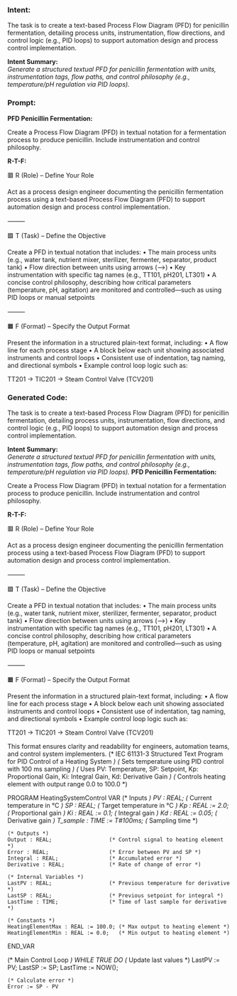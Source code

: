 ### Intent:
The task is to create a text-based Process Flow Diagram (PFD) for penicillin fermentation, detailing process units, instrumentation, flow directions, and control logic (e.g., PID loops) to support automation design and process control implementation.  

**Intent Summary:**  
*Generate a structured textual PFD for penicillin fermentation with units, instrumentation tags, flow paths, and control philosophy (e.g., temperature/pH regulation via PID loops).*

### Prompt:
**PFD Penicillin Fermentation:**

Create a Process Flow Diagram (PFD) in textual notation for a fermentation process to produce penicillin. Include instrumentation and control philosophy.

**R-T-F:**

🟥 R (Role) – Define Your Role

Act as a process design engineer documenting the penicillin fermentation process using a text-based Process Flow Diagram (PFD) to support automation design and process control implementation.

⸻

🟩 T (Task) – Define the Objective

Create a PFD in textual notation that includes:
	•	The main process units (e.g., water tank, nutrient mixer, sterilizer, fermenter, separator, product tank)
	•	Flow direction between units using arrows (-->)
	•	Key instrumentation with specific tag names (e.g., TT101, pH201, LT301)
	•	A concise control philosophy, describing how critical parameters (temperature, pH, agitation) are monitored and controlled—such as using PID loops or manual setpoints

⸻

🟧 F (Format) – Specify the Output Format

Present the information in a structured plain-text format, including:
	•	A flow line for each process stage
	•	A block below each unit showing associated instruments and control loops
	•	Consistent use of indentation, tag naming, and directional symbols
	•	Example control loop logic such as:

 TT201 → TIC201 → Steam Control Valve (TCV201)

### Generated Code:
The task is to create a text-based Process Flow Diagram (PFD) for penicillin fermentation, detailing process units, instrumentation, flow directions, and control logic (e.g., PID loops) to support automation design and process control implementation.  

**Intent Summary:**  
*Generate a structured textual PFD for penicillin fermentation with units, instrumentation tags, flow paths, and control philosophy (e.g., temperature/pH regulation via PID loops).*
**PFD Penicillin Fermentation:**

Create a Process Flow Diagram (PFD) in textual notation for a fermentation process to produce penicillin. Include instrumentation and control philosophy.

**R-T-F:**

🟥 R (Role) – Define Your Role

Act as a process design engineer documenting the penicillin fermentation process using a text-based Process Flow Diagram (PFD) to support automation design and process control implementation.

⸻

🟩 T (Task) – Define the Objective

Create a PFD in textual notation that includes:
	•	The main process units (e.g., water tank, nutrient mixer, sterilizer, fermenter, separator, product tank)
	•	Flow direction between units using arrows (-->)
	•	Key instrumentation with specific tag names (e.g., TT101, pH201, LT301)
	•	A concise control philosophy, describing how critical parameters (temperature, pH, agitation) are monitored and controlled—such as using PID loops or manual setpoints

⸻

🟧 F (Format) – Specify the Output Format

Present the information in a structured plain-text format, including:
	•	A flow line for each process stage
	•	A block below each unit showing associated instruments and control loops
	•	Consistent use of indentation, tag naming, and directional symbols
	•	Example control loop logic such as:

 TT201 → TIC201 → Steam Control Valve (TCV201)

This format ensures clarity and readability for engineers, automation teams, and control system implementers.
(* IEC 61131-3 Structured Text Program for PID Control of a Heating System *)
(* Sets temperature using PID control with 100 ms sampling *)
(* Uses PV: Temperature, SP: Setpoint, Kp: Proportional Gain, Ki: Integral Gain, Kd: Derivative Gain *)
(* Controls heating element with output range 0.0 to 100.0 *)

PROGRAM HeatingSystemControl
VAR
    (* Inputs *)
    PV : REAL;                      (* Current temperature in °C *)
    SP : REAL;                      (* Target temperature in °C *)
    Kp : REAL := 2.0;               (* Proportional gain *)
    Ki : REAL := 0.1;               (* Integral gain *)
    Kd : REAL := 0.05;              (* Derivative gain *)
    T_sample : TIME := T#100ms;     (* Sampling time *)
    
    (* Outputs *)
    Output : REAL;                  (* Control signal to heating element *)
    Error : REAL;                   (* Error between PV and SP *)
    Integral : REAL;                (* Accumulated error *)
    Derivative : REAL;              (* Rate of change of error *)
    
    (* Internal Variables *)
    LastPV : REAL;                  (* Previous temperature for derivative *)
    LastSP : REAL;                  (* Previous setpoint for integral *)
    LastTime : TIME;                (* Time of last sample for derivative *)
    
    (* Constants *)
    HeatingElementMax : REAL := 100.0; (* Max output to heating element *)
    HeatingElementMin : REAL := 0.0;   (* Min output to heating element *)
END_VAR

(* Main Control Loop *)
WHILE TRUE DO
    (* Update last values *)
    LastPV := PV;
    LastSP := SP;
    LastTime := NOW();
    
    (* Calculate error *)
    Error := SP - PV
